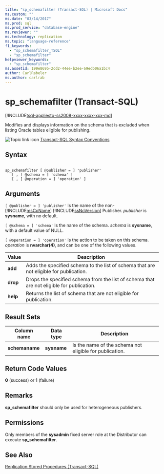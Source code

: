 ```yaml
---
title: "sp_schemafilter (Transact-SQL) | Microsoft Docs"
ms.custom: ""
ms.date: "03/14/2017"
ms.prod: sql
ms.prod_service: "database-engine"
ms.reviewer: ""
ms.technology: replication
ms.topic: "language-reference"
f1_keywords: 
  - "sp_schemafilter_TSQL"
  - "sp_schemafilter"
helpviewer_keywords: 
  - "sp_schemafilter"
ms.assetid: 199e869b-2cd2-44ee-b2ee-69edb06a1bc4
author: CarlRabeler
ms.author: carlrab
---
```

# sp_schemafilter (Transact-SQL)
[!INCLUDE[tsql-appliesto-ss2008-xxxx-xxxx-xxx-md](../../includes/applies-to-version/sqlserver.md)]

  Modifies and displays information on the schema that is excluded when listing Oracle tables eligible for publishing.  
  
 ![Topic link icon](../../database-engine/configure-windows/media/topic-link.gif "Topic link icon") [Transact-SQL Syntax Conventions](../../t-sql/language-elements/transact-sql-syntax-conventions-transact-sql.md)  
  
## Syntax  
  
```  
  
sp_schemafilter [ @publisher = ] 'publisher'   
   [ , [ @schema = ] 'schema' ]   
   [ , [ @operation = ] 'operation' ]   
```  
  
## Arguments  
`[ @publisher = ] 'publisher'`
 Is the name of the non- [!INCLUDE[msCoName](../../includes/msconame-md.md)] [!INCLUDE[ssNoVersion](../../includes/ssnoversion-md.md)] Publisher. *publisher* is **sysname**, with no default.  
  
`[ @schema = ] 'schema'`
 Is the name of the schema. *schema* is **sysname**, with a default value of NULL.  
  
`[ @operation = ] 'operation'`
 Is the action to be taken on this schema. *operation* is **nvarchar(4)**, and can be one of the following values.  
  
|Value|Description|  
|-----------|-----------------|  
|**add**|Adds the specified schema to the list of schema that are not eligible for publication.|  
|**drop**|Drops the specified schema from the list of schema that are not eligible for publication.|  
|**help**|Returns the list of schema that are not eligible for publication.|  
  
## Result Sets  
  
|Column name|Data type|Description|  
|-----------------|---------------|-----------------|  
|**schemaname**|**sysname**|Is the name of the schema not eligible for publication.|  
  
## Return Code Values  
 **0** (success) or **1** (failure)  
  
## Remarks  
 **sp_schemafilter** should only be used for heterogeneous publishers.  
  
## Permissions  
 Only members of the **sysadmin** fixed server role at the Distributor can execute **sp_schemafilter**.  
  
## See Also  
 [Replication Stored Procedures &#40;Transact-SQL&#41;](../../relational-databases/system-stored-procedures/replication-stored-procedures-transact-sql.md)  
  
  

